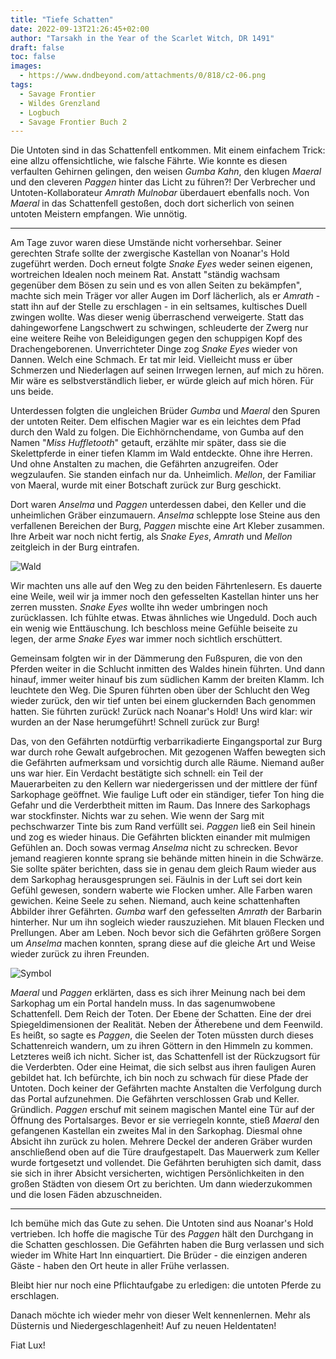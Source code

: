 ```yaml
---
title: "Tiefe Schatten"
date: 2022-09-13T21:26:45+02:00
author: "Tarsakh in the Year of the Scarlet Witch, DR 1491"
draft: false
toc: false
images:
  - https://www.dndbeyond.com/attachments/0/818/c2-06.png
tags: 
  - Savage Frontier
  - Wildes Grenzland
  - Logbuch
  - Savage Frontier Buch 2
---
```


Die Untoten sind in das Schattenfell entkommen. Mit einem einfachem Trick: eine allzu offensichtliche, wie falsche Fährte. Wie konnte es diesen verfaulten Gehirnen gelingen, den weisen _Gumba Kahn_, den klugen _Maeral_ und den cleveren _Paggen_ hinter das Licht zu führen?! Der Verbrecher und Untoten-Kollaborateur _Amrath Mulnobar_ überdauert ebenfalls noch. Von _Maeral_ in das Schattenfell gestoßen, doch dort sicherlich von seinen untoten Meistern empfangen. Wie unnötig.

---

Am Tage zuvor waren diese Umstände nicht vorhersehbar. Seiner gerechten Strafe sollte der zwergische Kastellan von Noanar's Hold zugeführt werden. Doch erneut folgte _Snake Eyes_ weder seinen eigenen, wortreichen Idealen noch meinem Rat. Anstatt "ständig wachsam gegenüber dem Bösen zu sein und es von allen Seiten zu bekämpfen", machte sich mein Träger vor aller Augen im Dorf lächerlich, als er _Amrath_ - statt ihn auf der Stelle zu erschlagen - in ein seltsames, kultisches Duell zwingen wollte. Was dieser wenig überraschend verweigerte. Statt das dahingeworfene Langschwert zu schwingen, schleuderte der Zwerg nur eine weitere Reihe von Beleidigungen gegen den schuppigen Kopf des Drachengeborenen. Unverrichteter Dinge zog _Snake Eyes_ wieder von Dannen. Welch eine Schmach. Er tat mir leid. Vielleicht muss er über Schmerzen und Niederlagen auf seinen Irrwegen lernen, auf mich zu hören. Mir wäre es selbstverständlich lieber, er würde gleich auf mich hören. Für uns beide.

Unterdessen folgten die ungleichen Brüder _Gumba_ und _Maeral_ den Spuren der untoten Reiter. Dem elfischen Magier war es ein leichtes dem Pfad durch den Wald zu folgen. Die Eichhörnchendame, von Gumba auf den Namen "_Miss Huffletooth_" getauft, erzählte mir später, dass sie die Skelettpferde in einer tiefen Klamm im Wald entdeckte. Ohne ihre Herren. Und ohne Anstalten zu machen, die Gefährten anzugreifen. Oder wegzulaufen. Sie standen einfach nur da. Unheimlich. _Mellon_, der Familiar von Maeral, wurde mit einer Botschaft zurück zur Burg geschickt.

Dort waren _Anselma_ und _Paggen_ unterdessen dabei, den Keller und die unheimlichen Gräber einzumauern. _Anselma_ schleppte lose Steine aus den verfallenen Bereichen der Burg, _Paggen_ mischte eine Art Kleber zusammen. Ihre Arbeit war noch nicht fertig, als _Snake Eyes_, _Amrath_ und _Mellon_ zeitgleich in der Burg eintrafen.

![Wald](https://i.imgur.com/kReDWoq.jpg)

Wir machten uns alle auf den Weg zu den beiden Fährtenlesern. Es dauerte eine Weile, weil wir ja immer noch den gefesselten Kastellan hinter uns her zerren mussten. _Snake Eyes_ wollte ihn weder umbringen noch zurücklassen. Ich fühlte etwas. Etwas ähnliches wie Ungeduld. Doch auch ein wenig wie Enttäuschung. Ich beschloss meine Gefühle beiseite zu legen, der arme _Snake Eyes_ war immer noch sichtlich erschüttert.

Gemeinsam folgten wir in der Dämmerung den Fußspuren, die von den Pferden weiter in die Schlucht inmitten des Waldes hinein führten. Und dann hinauf, immer weiter hinauf bis zum südlichen Kamm der breiten Klamm. Ich leuchtete den Weg. Die Spuren führten oben über der Schlucht den Weg wieder zurück, den wir tief unten bei einem gluckernden Bach genommen hatten. Sie führten zurück! Zurück nach Noanar's Hold! Uns wird klar: wir wurden an der Nase herumgeführt! Schnell zurück zur Burg! 

Das, von den Gefährten notdürftig verbarrikadierte Eingangsportal zur Burg war durch rohe Gewalt aufgebrochen. Mit gezogenen Waffen bewegten sich die Gefährten aufmerksam und vorsichtig durch alle Räume. Niemand außer uns war hier. Ein Verdacht bestätigte sich schnell: ein Teil der Mauerarbeiten zu den Kellern war niedergerissen und der mittlere der fünf Sarkophage geöffnet. Wie faulige Luft oder ein ständiger, tiefer Ton hing die Gefahr und die Verderbtheit mitten im Raum. Das Innere des Sarkophags war stockfinster. Nichts war zu sehen. Wie wenn der Sarg mit pechschwarzer Tinte bis zum Rand verfüllt sei. _Paggen_ ließ ein Seil hinein und zog es wieder hinaus. Die Gefährten blickten einander mit mulmigen Gefühlen an. Doch sowas vermag _Anselma_ nicht zu schrecken. Bevor jemand reagieren konnte sprang sie behände mitten hinein in die Schwärze. Sie sollte später berichten, dass sie in genau dem gleich Raum wieder aus dem Sarkophag herausgesprungen sei. Fäulnis in der Luft sei dort kein Gefühl gewesen, sondern waberte wie Flocken umher. Alle Farben waren gewichen. Keine Seele zu sehen. Niemand, auch keine schattenhaften Abbilder ihrer Gefährten. _Gumba_ warf den gefesselten _Amrath_ der Barbarin hinterher. Nur um ihn sogleich wieder rauszuziehen. Mit blauen Flecken und Prellungen. Aber am Leben. Noch bevor sich die Gefährten größere Sorgen um _Anselma_ machen konnten, sprang diese auf die gleiche Art und Weise wieder zurück zu ihren Freunden.

![Symbol](https://www.dndbeyond.com/attachments/2/285/02-04.png)

_Maeral_ und _Paggen_ erklärten, dass es sich ihrer Meinung nach bei dem Sarkophag um ein Portal handeln muss. In das sagenumwobene Schattenfell. Dem Reich der Toten. Der Ebene der Schatten. Eine der drei Spiegeldimensionen der Realität. Neben der Ätherebene und dem Feenwild. Es heißt, so sagte es _Paggen_, die Seelen der Toten müssten durch dieses Schattenreich wandern, um zu ihren Göttern in den Himmeln zu kommen. Letzteres weiß ich nicht. Sicher ist, das Schattenfell ist der Rückzugsort für die Verderbten. Oder eine Heimat, die sich selbst aus ihren fauligen Auren gebildet hat. Ich befürchte, ich bin noch zu schwach für diese Pfade der Untoten. Doch keiner der Gefährten machte Anstalten die Verfolgung durch das Portal aufzunehmen. Die Gefährten verschlossen Grab und Keller. Gründlich. _Paggen_ erschuf mit seinem magischen Mantel eine Tür auf der Öffnung des Portalsarges. Bevor er sie verriegeln konnte, stieß _Maeral_ den gefangenen Kastellan ein zweites Mal in den Sarkophag. Diesmal ohne Absicht ihn zurück zu holen. Mehrere Deckel der anderen Gräber wurden anschließend oben auf die Türe draufgestapelt. Das Mauerwerk zum Keller wurde fortgesetzt und vollendet. Die Gefährten beruhigten sich damit, dass sie sich in ihrer Absicht versicherten, wichtigen Persönlichkeiten in den großen Städten von diesem Ort zu berichten. Um dann wiederzukommen und die losen Fäden abzuschneiden.

---

Ich bemühe mich das Gute zu sehen. Die Untoten sind aus Noanar's Hold vertrieben. Ich hoffe die magische Tür des _Paggen_ hält den Durchgang in die Schatten geschlossen. Die Gefährten haben die Burg verlassen und sich wieder im White Hart Inn einquartiert. Die Brüder - die einzigen anderen Gäste - haben den Ort heute in aller Frühe verlassen. 

Bleibt hier nur noch eine Pflichtaufgabe zu erledigen: die untoten Pferde zu erschlagen.

Danach möchte ich wieder mehr von dieser Welt kennenlernen. Mehr als Düsternis und Niedergeschlagenheit! Auf zu neuen Heldentaten!

Fiat Lux!
